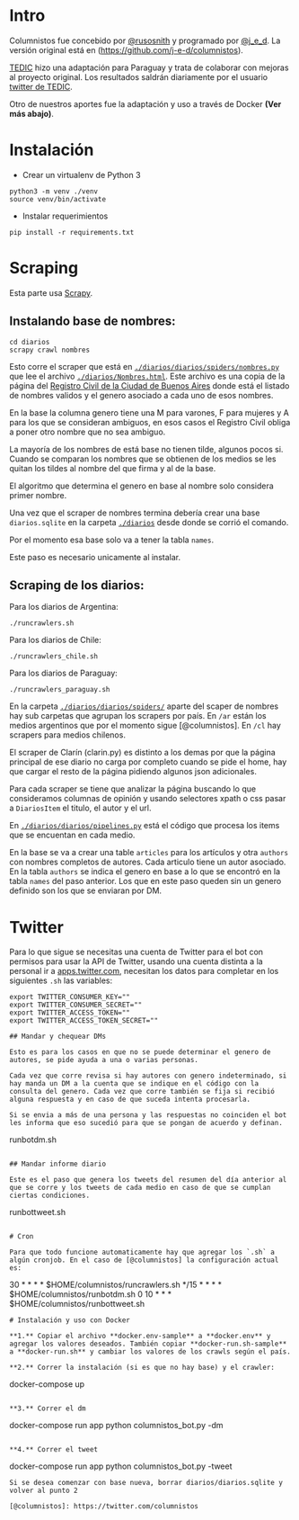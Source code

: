 # Intro

Columnistos fue concebido por [@rusosnith](https://twitter.com/rusosnith) y programado por [@j_e_d](https://twitter.com/j_e_d). La versión original está en (https://github.com/j-e-d/columnistos). 

[TEDIC](https://www.tedic.org) hizo una adaptación para Paraguay y trata de colaborar con mejoras al proyecto original. Los resultados saldrán diariamente por el usuario [twitter de TEDIC](https://twitter.com/TEDICpy). 

Otro de nuestros aportes fue la adaptación y uso a través de Docker **(Ver más abajo)**. 

# Instalación

- Crear un virtualenv de Python 3
```
python3 -m venv ./venv
source venv/bin/activate
```
- Instalar requerimientos
```
pip install -r requirements.txt
```

# Scraping

Esta parte usa [Scrapy](https://scrapy.org).

## Instalando base de nombres:

```
cd diarios
scrapy crawl nombres
```

Esto corre el scraper que está en [`./diarios/diarios/spiders/nombres.py`](diarios/diarios/spiders/nombres.py) que lee el archivo [`./diarios/Nombres.html`](diarios/Nombres.html). Este archivo es una copia de la página del [Registro Civil de la Ciudad de Buenos Aires](http://www.buenosaires.gob.ar/areas/registrocivil/nombres/busqueda/buscador_nombres.php?menu_id=16082) donde está el listado de nombres validos y el genero asociado a cada uno de esos nombres.

En la base la columna genero tiene una M para varones, F para mujeres y A para los que se consideran ambiguos, en esos casos el Registro Civil obliga a poner otro nombre que no sea ambiguo.

La mayoría de los nombres de está base no tienen tilde, algunos pocos si. Cuando se comparan los nombres que se obtienen de los medios se les quitan los tildes al nombre del que firma y al de la base.

El algoritmo que determina el genero en base al nombre solo considera primer nombre.

Una vez que el scraper de nombres termina debería crear una base `diarios.sqlite` en la carpeta [`./diarios`](diarios/) desde donde se corrió el comando.

Por el momento esa base solo va a tener la tabla `names`.

Este paso es necesario unicamente al instalar.


## Scraping de los diarios:

Para los diarios de Argentina:

```
./runcrawlers.sh
```

Para los diarios de Chile:
```
./runcrawlers_chile.sh
```

Para los diarios de Paraguay:
```
./runcrawlers_paraguay.sh
```

En la carpeta [`./diarios/diarios/spiders/`](diarios/diarios/spiders/) aparte del scaper de nombres hay sub carpetas que agrupan los scrapers por país. En `/ar` están los medios argentinos que por el momento sigue [@columnistos]. En `/cl` hay scrapers para medios chilenos.

El scraper de Clarín (clarin.py) es distinto a los demas por que la página principal de ese diario no carga por completo cuando se pide el home, hay que cargar el resto de la página pidiendo algunos json adicionales.

Para cada scraper se tiene que analizar la página buscando lo que consideramos columnas de opinión y usando selectores xpath o css pasar a `DiariosItem` el titulo, el autor y el url.

En [`./diarios/diarios/pipelines.py`](diarios/diarios/pipelines.py) está el código que procesa los items que se encuentan en cada medio.

En la base se va a crear una table `articles` para los artículos y otra `authors` con nombres completos de autores. Cada articulo tiene un autor asociado. En la tabla `authors` se indica el genero en base a lo que se encontró en la tabla `names` del paso anterior. Los que en este paso queden sin un genero definido son los que se enviaran por DM.


# Twitter

Para lo que sigue se necesitas una cuenta de Twitter para el bot con permisos para usar la API de Twitter, usando una cuenta distinta a la personal ir a [apps.twitter.com](https://apps.twitter.com/), necesitan los datos para completar en los siguientes `.sh` las variables:

```
export TWITTER_CONSUMER_KEY=""
export TWITTER_CONSUMER_SECRET=""
export TWITTER_ACCESS_TOKEN=""
export TWITTER_ACCESS_TOKEN_SECRET=""

## Mandar y chequear DMs

Esto es para los casos en que no se puede determinar el genero de autores, se pide ayuda a una o varias personas.

Cada vez que corre revisa si hay autores con genero indeterminado, si hay manda un DM a la cuenta que se indique en el código con la consulta del genero. Cada vez que corre también se fija si recibió alguna respuesta y en caso de que suceda intenta procesarla.

Si se envia a más de una persona y las respuestas no coinciden el bot les informa que eso sucedió para que se pongan de acuerdo y definan.

```
runbotdm.sh
```

## Mandar informe diario

Este es el paso que genera los tweets del resumen del día anterior al que se corre y los tweets de cada medio en caso de que se cumplan ciertas condiciones.

```
runbottweet.sh
```

# Cron

Para que todo funcione automaticamente hay que agregar los `.sh` a algún cronjob. En el caso de [@columnistos] la configuración actual es:

```
30 * * * * $HOME/columnistos/runcrawlers.sh
*/15 * * * * $HOME/columnistos/runbotdm.sh
0 10 * * * $HOME/columnistos/runbottweet.sh
```
# Instalación y uso con Docker

**1.** Copiar el archivo **docker.env-sample** a **docker.env** y agregar los valores deseados. También copiar **docker-run.sh-sample** a **docker-run.sh** y cambiar los valores de los crawls según el país. 

**2.** Correr la instalación (si es que no hay base) y el crawler:
```
docker-compose up
```

**3.** Correr el dm
```
docker-compose run app python columnistos_bot.py -dm
```

**4.** Correr el tweet
```
docker-compose run app python columnistos_bot.py -tweet
```
Si se desea comenzar con base nueva, borrar diarios/diarios.sqlite y volver al punto 2

[@columnistos]: https://twitter.com/columnistos

